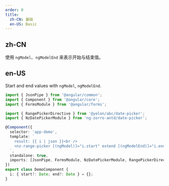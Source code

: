 ```yaml
---
order: 0
title:
  zh-CN: 基础
  en-US: Basic
---
```


## zh-CN

使用 `ngModel`、`ngModelEnd` 来表示开始与结束值。

## en-US

Start and end values with `ngModel`, `ngModelEnd`.

```ts
import { JsonPipe } from '@angular/common';
import { Component } from '@angular/core';
import { FormsModule } from '@angular/forms';

import { RangePickerDirective } from '@yelon/abc/date-picker';
import { NzDatePickerModule } from 'ng-zorro-antd/date-picker';

@Component({
  selector: 'app-demo',
  template: `
    result: {{ i | json }}<br />
    <nz-range-picker [(ngModel)]="i.start" extend [(ngModelEnd)]="i.end" />
  `,
  standalone: true,
  imports: [JsonPipe, FormsModule, NzDatePickerModule, RangePickerDirective]
})
export class DemoComponent {
  i: { start?: Date; end?: Date } = {};
}
```

